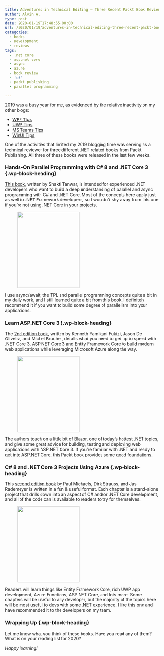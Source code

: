 ```yaml
---
title: Adventures in Technical Editing – Three Recent Packt Book Review Projects
author: Alvin A.
type: post
date: 2020-01-19T17:48:55+00:00
url: /2020/01/19/adventures-in-technical-editing-three-recent-packt-book-review-projects/
categories:
  - books
  - Development
  - reviews
tags:
  - .net core
  - asp.net core
  - async
  - azure
  - book review
  - 'c#'
  - packt publishing
  - parallel programming

---
```

2019 was a busy year for me, as evidenced by the relative inactivity on my other blogs:

<ul class="wp-block-list">
  <li>
    <a href="https://www.wpf.tips/">WPF Tips</a>
  </li>
  <li>
    <a href="https://www.uwpapp.tips/">UWP Tips</a>
  </li>
  <li>
    <a href="https://www.msteams.tips/">MS Teams Tips</a>
  </li>
  <li>
    <a href="https://www.winui.tips/">WinUI Tips</a>
  </li>
</ul>

One of the activities that limited my 2019 blogging time was serving as a technical reviewer for three different .NET related books from Packt Publishing. All three of these books were released in the last few weeks.

### Hands-On Parallel Programming with C# 8 and .NET Core 3 {.wp-block-heading}

[This book][1], written by Shakti Tanwar, is intended for experienced .NET developers who want to build a deep understanding of parallel and async programming with C# and .NET Core. Most of the concepts here apply just as well to .NET Framework developers, so I wouldn&#8217;t shy away from this one if you&#8217;re not using .NET Core in your projects.

<div class="wp-block-image">
  <figure class="aligncenter size-large is-resized"><img data-recalc-dims="1" loading="lazy" decoding="async" src="https://i0.wp.com/images-na.ssl-images-amazon.com/images/I/51FUqwCn9vL._SX404_BO1%2C204%2C203%2C200_.jpg?resize=203%2C250&#038;ssl=1" alt="" width="203" height="250" /></figure>
</div>

I use async/await, the TPL and parallel programming concepts quite a bit in my daily work, and I still learned quite a bit from this book. I definitely recommend it if you want to build some degree of parallelism into your applications.

### Learn ASP.NET Core 3 {.wp-block-heading}

The [2nd edition book][2], written by Kenneth Yamikani Fukizi, Jason De Oliveira, and Michel Bruchet, details what you need to get up to speed with .NET Core 3, ASP.NET Core 3 and Entity Framework Core to build modern web applications while leveraging Microsoft Azure along the way.

<div class="wp-block-image">
  <figure class="aligncenter size-large is-resized"><img data-recalc-dims="1" loading="lazy" decoding="async" src="https://i0.wp.com/images-na.ssl-images-amazon.com/images/I/51Tu6K3z2mL._SX404_BO1%2C204%2C203%2C200_.jpg?resize=203%2C250&#038;ssl=1" alt="" width="203" height="250" /></figure>
</div>

The authors touch on a little bit of Blazor, one of today&#8217;s hottest .NET topics, and give some great advice for building, testing and deploying web applications with ASP.NET Core 3. If you&#8217;re familiar with .NET and ready to get into ASP.NET Core, this Packt book provides some good foundations.

### C# 8 and .NET Core 3 Projects Using Azure {.wp-block-heading}

This [second edition book][3] by Paul Michaels, Dirk Strauss, and Jas Rademeyer is written in a fun & useful format. Each chapter is a stand-alone project that drills down into an aspect of C# and/or .NET Core development, and all of the code can is available to readers to try for themselves.

<div class="wp-block-image">
  <figure class="aligncenter size-large is-resized"><img data-recalc-dims="1" loading="lazy" decoding="async" src="https://i0.wp.com/images-na.ssl-images-amazon.com/images/I/51Qf2koDrGL._SX404_BO1%2C204%2C203%2C200_.jpg?resize=203%2C250&#038;ssl=1" alt="" width="203" height="250" /></figure>
</div>

Readers will learn things like Entity Framework Core, rich UWP app development, Azure Functions, ASP.NET Core, and lots more. Some chapters will be useful to any developer, but the majority of the topics here will be most useful to devs with some .NET experience. I like this one and have recommended it to the developers on my team.

### Wrapping Up {.wp-block-heading}

Let me know what you think of these books. Have you read any of them? What is on your reading list for 2020?

_Happy learning!_

 [1]: https://www.amazon.com/Hands-Parallel-Programming-NET-Core/dp/178913241X/
 [2]: https://www.amazon.com/Learn-ASP-NET-Core-Develop-applications/dp/1789610133/
 [3]: https://www.amazon.com/NET-Core-Projects-Using-Azure-dp-178961208X/dp/178961208X/